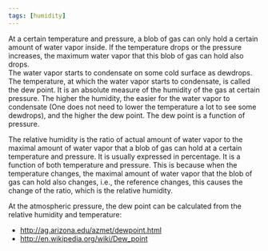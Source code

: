 ```yaml
---
tags: [humidity]
---
```


At a certain temperature and pressure, a blob of gas can only hold a certain 
amount of water vapor inside. If the temperature drops or the pressure 
increases, the maximum water vapor that this blob of gas can hold also drops.  
The water vapor starts to condensate on some cold surface as dewdrops. The 
temperature, at which the water vapor starts to condensate, is called the dew 
point. It is an absolute measure of the humidity of the gas at certain 
pressure. The higher the humidity, the easier for the water vapor to condensate 
(One does not need to lower the temperature a lot to see some dewdrops), and 
the higher the dew point. The dew point is a function of pressure.

The relative humidity is the ratio of actual amount of water vapor to the 
maximal amount of water vapor that a blob of gas can hold at a certain 
temperature and pressure. It is usually expressed in percentage. It is a 
function of both temperature and pressure. This is because when the temperature 
changes, the maximal amount of water vapor that the blob of gas can hold also 
changes, i.e., the reference changes, this causes the change of the ratio, 
which is the relative humidity.

At the atmospheric pressure, the dew point can be calculated from the relative 
humidity and temperature:

- http://ag.arizona.edu/azmet/dewpoint.html
- http://en.wikipedia.org/wiki/Dew_point

